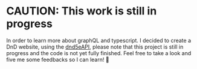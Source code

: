 # CAUTION: This work is still in progress

In order to learn more about graphQL and typescript. I decided to create a DnD website, using the [dnd5eAPI](http://www.dnd5eapi.co/docs/#overview), please note that this project is still in progress and the code is not yet fully finished. Feel free to take a look and five me some feedbacks so I can learn! :muscle:
